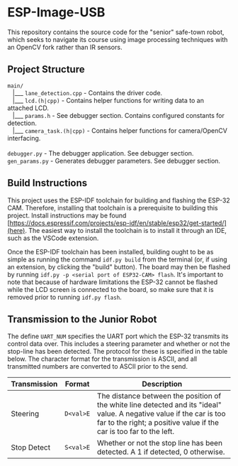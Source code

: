 # ESP-Image-USB
This repository contains the source code for the "senior" safe-town robot, which seeks to navigate
its course using image processing techniques with an OpenCV fork rather than IR sensors.

## Project Structure
`main/`\
&nbsp; &nbsp;|___ `lane_detection.cpp` - Contains the driver code.\
&nbsp; &nbsp;|___ `lcd.(h|cpp)` - Contains helper functions for writing data to an attached LCD.\
&nbsp; &nbsp;|___ `params.h` - See debugger section. Contains configured constants for detection.\
&nbsp; &nbsp;|___ `camera_task.(h|cpp)` - Contains helper functions for camera/OpenCV interfacing.\
\
`debugger.py` - The debugger application. See debugger section.\
`gen_params.py` - Generates debugger parameters. See debugger section.

## Build Instructions
This project uses the ESP-IDF toolchain for building and flashing the ESP-32 CAM. Therefore,
installing that toolchain is a prerequisite to building this project. Install instructions may
be found [https://docs.espressif.com/projects/esp-idf/en/stable/esp32/get-started/](here).
The easiest way to install the toolchain is to install it through an IDE, such as the VSCode
extension.

Once the ESP-IDF toolchain has been installed, building ought to be as simple as running the
command `idf.py build` from the terminal (or, if using an extension, by clicking the "build"
button). The board may then be flashed by running `idf.py -p <serial port of ESP32-CAM> flash`.
It's important to note that because of hardware limitations the ESP-32 cannot be flashed while
the LCD screen is connected to the board, so make sure that it is removed prior to running
`idf.py flash`.

## Transmission to the Junior Robot
The define `UART_NUM` specifies the UART port which the ESP-32 transmits its control data over.
This includes a steering parameter and whether or not the stop-line has been detected. The protocol
for these is specified in the table below. The character format for the transmission is ASCII, and
all transmitted numbers are converted to ASCII prior to the send.

| Transmission | Format | Description |
| ------------ | ------ | ----------- |
| Steering | `D<val>E` | The distance between the position of the white line detected and its "ideal" value. A negative value if the car is too far to the right; a positive value if the car is too far to the left. |
| Stop Detect | `S<val>E` | Whether or not the stop line has been detected. A 1 if detected, 0 otherwise. |
